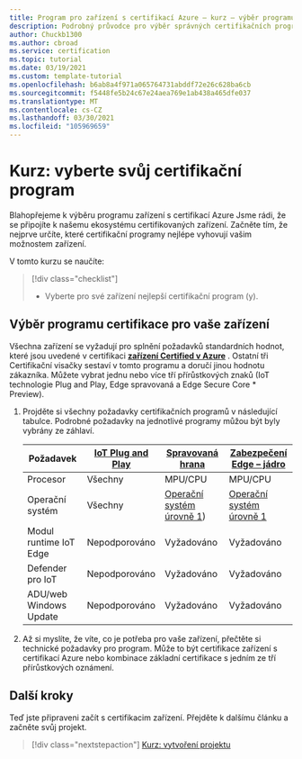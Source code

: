 ```yaml
---
title: Program pro zařízení s certifikací Azure – kurz – výběr programu certifikace
description: Podrobný průvodce pro výběr správných certifikačních programů pro vaše zařízení
author: Chuckb1300
ms.author: cbroad
ms.service: certification
ms.topic: tutorial
ms.date: 03/19/2021
ms.custom: template-tutorial
ms.openlocfilehash: b6ab8a4f971a065764731abddf72e26c628ba6cb
ms.sourcegitcommit: f5448fe5b24c67e24aea769e1ab438a465dfe037
ms.translationtype: MT
ms.contentlocale: cs-CZ
ms.lasthandoff: 03/30/2021
ms.locfileid: "105969659"
---
```

# <a name="tutorial-select-your-certification-program"></a>Kurz: vyberte svůj certifikační program

Blahopřejeme k výběru programu zařízení s certifikací Azure Jsme rádi, že se připojíte k našemu ekosystému certifikovaných zařízení. Začněte tím, že nejprve určíte, které certifikační programy nejlépe vyhovují vašim možnostem zařízení.

V tomto kurzu se naučíte:

> [!div class="checklist"]
> * Vyberte pro své zařízení nejlepší certifikační program (y).

## <a name="selecting-a-certification-program-for-your-device"></a>Výběr programu certifikace pro vaše zařízení

Všechna zařízení se vyžadují pro splnění požadavků standardních hodnot, které jsou uvedené v certifikaci [**zařízení Certified v Azure**](./program-requirements-azure-certified-device.md) . Ostatní tři Certifikační visačky sestaví v tomto programu a doručí jinou hodnotu zákazníka. Můžete vybrat jednu nebo více tří přírůstkových znaků (IoT technologie Plug and Play, Edge spravovaná a Edge Secure Core * Preview).

1. Projděte si všechny požadavky certifikačních programů v následující tabulce. Podrobné požadavky na jednotlivé programy můžou být byly vybrány ze záhlaví.

    |Požadavek|[IoT Plug and Play](./program-requirements-edge-secured-core.md)|[Spravovaná hrana](./program-requirements-edge-managed.md)|[Zabezpečení Edge – jádro](./program-requirements-edge-secured-core.md)|
    ---|---|---|---
    | Procesor | Všechny|MPU/CPU|MPU/CPU|
    | Operační systém | Všechny|[Operační systém úrovně 1](../iot-edge/support.md?view=iotedge-2018-06&preserve-view=true))|[Operační systém úrovně 1](../iot-edge/support.md?view=iotedge-2018-06&preserve-view=true)|
    | Modul runtime IoT Edge | Nepodporováno |Vyžadováno|Vyžadováno|
    | Defender pro IoT | Nepodporováno|Vyžadováno|Vyžadováno|
    | ADU/web Windows Update | Nepodporováno|Vyžadováno|Vyžadováno|

1. Až si myslíte, že víte, co je potřeba pro vaše zařízení, přečtěte si technické požadavky pro program. Může to být certifikace zařízení s certifikací Azure nebo kombinace základní certifikace s jedním ze tří přírůstkových oznámení. 

## <a name="next-steps"></a>Další kroky

Teď jste připraveni začít s certifikacim zařízení. Přejděte k dalšímu článku a začněte svůj projekt.
> [!div class="nextstepaction"]
>[Kurz: vytvoření projektu](tutorial-01-creating-your-project.md)
